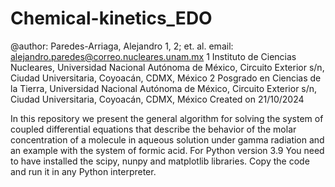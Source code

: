 # Chemical-kinetics_EDO


@author: Paredes-Arriaga, Alejandro 1, 2; et. al.
email: alejandro.paredes@correo.nucleares.unam.mx
1 Instituto de Ciencias Nucleares, Universidad Nacional Autónoma de México, Circuito Exterior s/n, Ciudad Universitaria, Coyoacán, CDMX, México 
2 Posgrado en Ciencias de la Tierra, Universidad Nacional Autónoma de México, Circuito Exterior s/n, Ciudad Universitaria, Coyoacán, CDMX, México
Created on 21/10/2024

In this repository we present the general algorithm for solving the system of coupled differential equations that describe the behavior of the molar concentration of a molecule in aqueous solution under gamma radiation and an example with the system of formic acid.
For Python version 3.9
You need to have installed the scipy, nunpy and matplotlib libraries.
Copy the code and run it in any Python interpreter.
